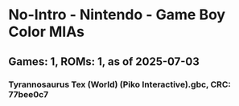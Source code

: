 # No-Intro - Nintendo - Game Boy Color MIAs
## Games: 1, ROMs: 1, as of 2025-07-03

### Tyrannosaurus Tex (World) (Piko Interactive).gbc, CRC: 77bee0c7

